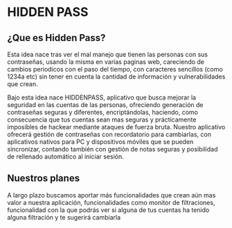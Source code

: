 # HIDDEN PASS

## ¿Que es Hidden Pass?
Esta idea nace tras ver el mal manejo que tienen las personas con sus contraseñas, 
usando la misma en varias paginas web, careciendo de cambios periodicos con el 
paso del tiempo, con caracteres sencillos (como 1234a etc) sin tener en cuenta la 
cantidad de información y vulnerabilidades que crean.

Bajo esta idea nace HIDDENPASS, aplicativo que busca mejorar la seguridad en las 
cuentas de las personas, ofreciendo generación de contraseñas seguras y diferentes, 
encriptándolas, haciendo, como consecuencia que tus cuentas sean mas seguras y 
prácticamente imposibles de hackear mediante ataques de fuerza bruta.
Nuestro aplicativo ofrecerá gestión de contraseñas con recordatorio para cambiarlas, 
con aplicativos nativos para PC y dispositivos móviles que se pueden sincronizar, 
contando también con gestión de notas seguras y posibilidad de rellenado automático 
al iniciar sesión.

## Nuestros planes
A largo plazo buscamos aportar más funcionalidades que crean aún mas valor a 
nuestra aplicación, funcionalidades como monitor de filtraciones, funcionalidad con la 
que podrás ver si alguna de tus cuentas ha tenido alguna filtración y te sugerirá
cambiarla
